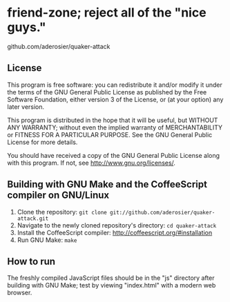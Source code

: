 friend-zone; reject all of the "nice guys."
===================================
github.com/aderosier/quaker-attack

License
-----------------------------------
This program is free software: you can redistribute it and/or modify
it under the terms of the GNU General Public License as published by
the Free Software Foundation, either version 3 of the License, or
(at your option) any later version.

This program is distributed in the hope that it will be useful,
but WITHOUT ANY WARRANTY; without even the implied warranty of
MERCHANTABILITY or FITNESS FOR A PARTICULAR PURPOSE.  See the
GNU General Public License for more details.

You should have received a copy of the GNU General Public License
along with this program.  If not, see <http://www.gnu.org/licenses/>.

Building with GNU Make and the CoffeeScript compiler on GNU/Linux
-----------------------------------
1. Clone the repository: `git clone git://github.com/aderosier/quaker-attack.git`
2. Navigate to the newly cloned repository's directory: `cd quaker-attack`
3. Install the CoffeeScript compiler: http://coffeescript.org/#installation
4. Run GNU Make: `make`

How to run
-----------------------------------
The freshly compiled JavaScript files should be in the "js" directory after building with GNU Make; test by viewing "index.html" with a modern web browser.
